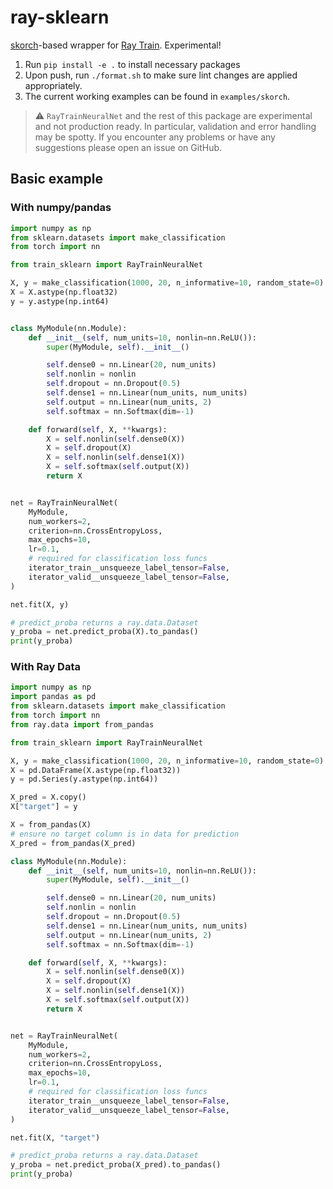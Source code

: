 # ray-sklearn

[skorch](https://github.com/skorch-dev/skorch)-based wrapper for [Ray Train](https://docs.ray.io/en/latest/train/train.html). Experimental!

1. Run `pip install -e .` to install necessary packages
2. Upon push, run `./format.sh` to make sure lint changes are applied appropriately.
3. The current working examples can be found in `examples/skorch`.

> :warning: `RayTrainNeuralNet` and the rest of this package are experimental and not production ready. In particular, validation and error handling may be spotty. If you encounter any problems or have any suggestions please open an issue on GitHub.

## Basic example

### With numpy/pandas

```python
import numpy as np
from sklearn.datasets import make_classification
from torch import nn

from train_sklearn import RayTrainNeuralNet

X, y = make_classification(1000, 20, n_informative=10, random_state=0)
X = X.astype(np.float32)
y = y.astype(np.int64)


class MyModule(nn.Module):
    def __init__(self, num_units=10, nonlin=nn.ReLU()):
        super(MyModule, self).__init__()

        self.dense0 = nn.Linear(20, num_units)
        self.nonlin = nonlin
        self.dropout = nn.Dropout(0.5)
        self.dense1 = nn.Linear(num_units, num_units)
        self.output = nn.Linear(num_units, 2)
        self.softmax = nn.Softmax(dim=-1)

    def forward(self, X, **kwargs):
        X = self.nonlin(self.dense0(X))
        X = self.dropout(X)
        X = self.nonlin(self.dense1(X))
        X = self.softmax(self.output(X))
        return X


net = RayTrainNeuralNet(
    MyModule,
    num_workers=2,
    criterion=nn.CrossEntropyLoss,
    max_epochs=10,
    lr=0.1,
    # required for classification loss funcs
    iterator_train__unsqueeze_label_tensor=False,
    iterator_valid__unsqueeze_label_tensor=False,
)

net.fit(X, y)

# predict_proba returns a ray.data.Dataset
y_proba = net.predict_proba(X).to_pandas()
print(y_proba)
```

### With Ray Data

```python
import numpy as np
import pandas as pd
from sklearn.datasets import make_classification
from torch import nn
from ray.data import from_pandas

from train_sklearn import RayTrainNeuralNet

X, y = make_classification(1000, 20, n_informative=10, random_state=0)
X = pd.DataFrame(X.astype(np.float32))
y = pd.Series(y.astype(np.int64))

X_pred = X.copy()
X["target"] = y

X = from_pandas(X)
# ensure no target column is in data for prediction
X_pred = from_pandas(X_pred)

class MyModule(nn.Module):
    def __init__(self, num_units=10, nonlin=nn.ReLU()):
        super(MyModule, self).__init__()

        self.dense0 = nn.Linear(20, num_units)
        self.nonlin = nonlin
        self.dropout = nn.Dropout(0.5)
        self.dense1 = nn.Linear(num_units, num_units)
        self.output = nn.Linear(num_units, 2)
        self.softmax = nn.Softmax(dim=-1)

    def forward(self, X, **kwargs):
        X = self.nonlin(self.dense0(X))
        X = self.dropout(X)
        X = self.nonlin(self.dense1(X))
        X = self.softmax(self.output(X))
        return X


net = RayTrainNeuralNet(
    MyModule,
    num_workers=2,
    criterion=nn.CrossEntropyLoss,
    max_epochs=10,
    lr=0.1,
    # required for classification loss funcs
    iterator_train__unsqueeze_label_tensor=False,
    iterator_valid__unsqueeze_label_tensor=False,
)

net.fit(X, "target")

# predict_proba returns a ray.data.Dataset
y_proba = net.predict_proba(X_pred).to_pandas()
print(y_proba)
```